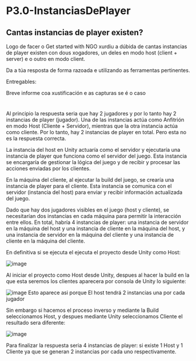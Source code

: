 # P3.0-InstanciasDePlayer

## Cantas instancias de player existen? 

Logo de facer o Get started with NGO xurdiu a dúbida de cantas instancias de player existen con dous xogadores, un deles en modo host (client + server) e o outro en modo client. 

Da a túa resposta de forma razoada e utilizando as ferramentas pertinentes.

Entregables:

Breve informe coa xustificación e as capturas se é o caso

#

Al principio la respuesta seria que hay 2 jugadores y por lo tanto hay 2 instancias de player (jugador). Una de las instancias actúa como Anfitrión en modo Host (Cliente + Servidor), mientras que la otra instancia actúa como cliente. Por lo tanto, hay 2 instancias de player en total. Pero esta no es la respuesta correcta.

La instancia del host en Unity actuaría como el servidor y ejecutaría una instancia de player que funciona como el servidor del juego. Esta instancia se encargaría de gestionar la lógica del juego y de recibir y procesar las acciones enviadas por los clientes.

En la máquina del cliente, al ejecutar la build del juego, se crearía una instancia de player para el cliente. Esta instancia se comunica con el servidor (instancia del host) para enviar y recibir información actualizada del juego.

Dado que hay dos jugadores visibles en el juego (host y cliente), se necesitarían dos instancias en cada máquina para permitir la interacción entre ellos. En total, habría 4 instancias de player: una instancia de servidor en la máquina del host y una instancia de cliente en la máquina del host, y una instancia de servidor en la máquina del cliente y una instancia de cliente en la máquina del cliente.

En definitiva si se ejecuta el ejecuta el proyecto desde Unity como Host:


![image](https://github.com/9RACHA/P3.0-InstanciasDePlayer/assets/66274956/3bfefebe-bd71-4dbb-8569-6e7458dca449)


Al iniciar el proyecto como Host desde Unity, despues al hacer la build en la que esta seremos los clientes aparecera por consola de Unity lo siguiente:

![image](https://github.com/9RACHA/P3.0-InstanciasDePlayer/assets/66274956/bd9e4704-9603-48bb-bbc2-54f6b4825a9b)
Esto aparece asi porque El host tendrá 2 instancias una por cada jugador

Sin embargo si hacemos el proceso inverso y mediante la Build seleccionamos Host, y despues mediante Unity seleccionamos Cliente el resultado sera diferente:

![image](https://github.com/9RACHA/P3.0-InstanciasDePlayer/assets/66274956/0afaf2c1-bb54-4910-aa91-06b63f09158d)

Para finalizar la respuesta seria 4 instancias de player: si existe 1 Host y 1 Cliente ya que se generan 2 instancias por cada uno respectivamente.








